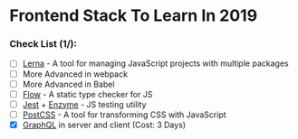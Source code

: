 # Frontend Stack To Learn In 2019

### Check List (1/):
- [ ] [Lerna](https://github.com/lerna/lerna) - A tool for managing JavaScript projects with multiple packages
- [ ] More Advanced in webpack
- [ ] More Advanced in Babel
- [ ] [Flow](https://flow.org/en) - A static type checker for JS
- [ ] [Jest](https://jestjs.io) + [Enzyme](https://airbnb.io/enzyme) - JS testing utility
- [ ] [PostCSS](https://postcss.org/) - A tool for transforming CSS with JavaScript
- [x] [GraphQL](https://graphql.org) in server and client (Cost: 3 Days)
